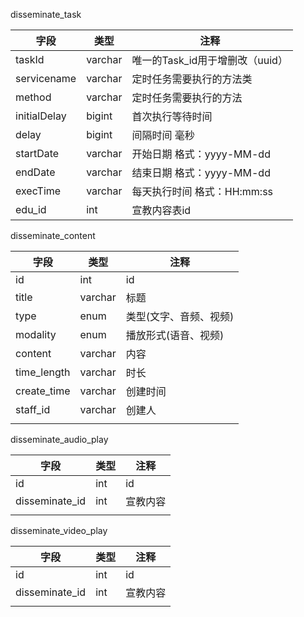 disseminate_task

| 字段         | 类型    | 注释                            |
| ------------ | ------- | ------------------------------- |
| taskId       | varchar | 唯一的Task_id用于增删改（uuid） |
| servicename  | varchar | 定时任务需要执行的方法类        |
| method       | varchar | 定时任务需要执行的方法          |
| initialDelay | bigint  | 首次执行等待时间                |
| delay        | bigint  | 间隔时间 毫秒                   |
| startDate    | varchar | 开始日期 格式：yyyy-MM-dd       |
| endDate      | varchar | 结束日期 格式：yyyy-MM-dd       |
| execTime     | varchar | 每天执行时间 格式：HH:mm:ss     |
| edu_id       | int     | 宣教内容表id                    |

disseminate_content

| 字段        | 类型    | 注释                   |
| ----------- | ------- | ---------------------- |
| id          | int     | id                     |
| title       | varchar | 标题                   |
| type        | enum    | 类型(文字、音频、视频) |
| modality    | enum    | 播放形式(语音、视频)   |
| content     | varchar | 内容                   |
| time_length | varchar | 时长                   |
| create_time | varchar | 创建时间               |
| staff_id    | varchar | 创建人                 |
|             |         |                        |

disseminate_audio_play

| 字段           | 类型 | 注释     |
| -------------- | ---- | -------- |
| id             | int  | id       |
| disseminate_id | int  | 宣教内容 |
|                |      |          |



disseminate_video_play

| 字段           | 类型 | 注释     |
| -------------- | ---- | -------- |
| id             | int  | id       |
| disseminate_id | int  | 宣教内容 |
|                |      |          |